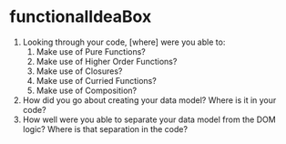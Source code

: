 # functionalIdeaBox

1. Looking through your code, [where] were you able to:
    1. Make use of Pure Functions?
    2. Make use of Higher Order Functions?
    3. Make use of Closures?
    4. Make use of Curried Functions?
    5. Make use of Composition?
2. How did you go about creating your data model? Where is it in your code?
3. How well were you able to separate your data model from the DOM logic? Where is that separation in the code?
